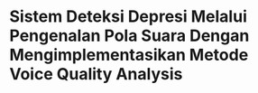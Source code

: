 # Sistem Deteksi Depresi Melalui Pengenalan Pola Suara Dengan Mengimplementasikan Metode Voice Quality Analysis

